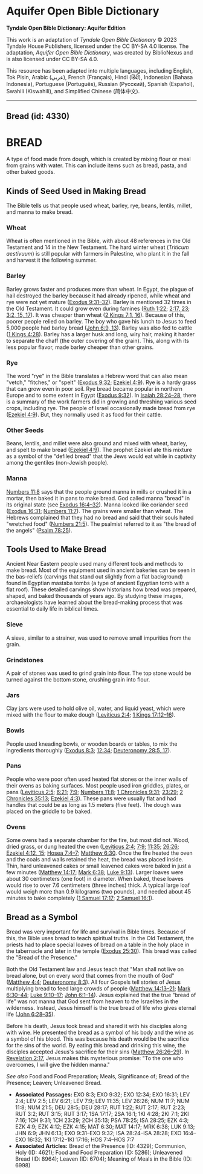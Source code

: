 # Aquifer Open Bible Dictionary

**Tyndale Open Bible Dictionary: Aquifer Edition**

This work is an adaptation of *Tyndale Open Bible Dictionary* © 2023 Tyndale House Publishers, licensed under the CC BY\-SA 4\.0 license. The adaptation, *Aquifer Open Bible Dictionary*, was created by BiblioNexus and is also licensed under CC BY\-SA 4\.0\.

This resource has been adapted into multiple languages, including English, Tok Pisin, Arabic (عربي), French (Français), Hindi (हिंदी), Indonesian (Bahasa Indonesia), Portuguese (Português), Russian (Русский), Spanish (Español), Swahili (Kiswahili), and Simplified Chinese (简体中文).



--------------------------------

## Bread (id: 4330)

BREAD
=====

A type of food made from dough, which is created by mixing flour or meal from grains with water. This can include items such as bread, pasta, and other baked goods.

**Kinds of Seed Used in Making Bread**
--------------------------------------

The Bible tells us that people used wheat, barley, rye, beans, lentils, millet, and manna to make bread.

### Wheat

Wheat is often mentioned in the Bible, with about 48 references in the Old Testament and 14 in the New Testament. The hard winter wheat (*Triticum aestivuum*) is still popular with farmers in Palestine, who plant it in the fall and harvest it the following summer.

### Barley

Barley grows faster and produces more than wheat. In Egypt, the plague of hail destroyed the barley because it had already ripened, while wheat and rye were not yet mature ([Exodus 9:31–32](https://ref.ly/Exod9:31-Exod9:32)). Barley is mentioned 32 times in the Old Testament. It could grow even during famines ([Ruth 1:22](https://ref.ly/Ruth1:22); [2:17, 23](https://ref.ly/Ruth2:17); [3:2, 15, 17](https://ref.ly/Ruth3:2)). It was cheaper than wheat ([2 Kings 7:1, 16](https://ref.ly/2Kgs7:1)). Because of this, poorer people relied on barley. The boy who gave his lunch to Jesus to feed 5,000 people had barley bread ([John 6:9, 13](https://ref.ly/John6:9)). Barley was also fed to cattle ([1 Kings 4:28](https://ref.ly/1Kgs4:28)). Barley has a larger husk and long, wiry hair, making it harder to separate the chaff (the outer covering of the grain). This, along with its less popular flavor, made barley cheaper than other grains.

### Rye

The word "rye" in the Bible translates a Hebrew word that can also mean "vetch," "fitches," or "spelt" ([Exodus 9:32](https://ref.ly/Exod9:32); [Ezekiel 4:9](https://ref.ly/Ezek4:9)). Rye is a hardy grass that can grow even in poor soil. Rye bread became popular in northern Europe and to some extent in Egypt ([Exodus 9:32](https://ref.ly/Exod9:32)). In [Isaiah 28:24–28](https://ref.ly/Isa28:24-Isa28:28), there is a summary of the work farmers did in growing and threshing various seed crops, including rye. The people of Israel occasionally made bread from rye ([Ezekiel 4:9](https://ref.ly/Ezek4:9)). But, they normally used it as food for their cattle.

### Other Seeds

Beans, lentils, and millet were also ground and mixed with wheat, barley, and spelt to make bread ([Ezekiel 4:9](https://ref.ly/Ezek4:9)). The prophet Ezekiel ate this mixture as a symbol of the "defiled bread" that the Jews would eat while in captivity among the gentiles (non\-Jewish people). 

### Manna

[Numbers 11:8](https://ref.ly/Num11:8) says that the people ground manna in mills or crushed it in a mortar, then baked it in pans to make bread. God called manna "bread" in its original state (see [Exodus 16:4–32](https://ref.ly/Exod16:4-Exod16:32)). Manna looked like coriander seed ([Exodus 16:31](https://ref.ly/Exod16:31); [Numbers 11:7](https://ref.ly/Num11:7)). The grains were smaller than wheat. The Hebrews complained that they had no bread and said that their souls hated "wretched food" ([Numbers 21:5](https://ref.ly/Num21:5)). The psalmist referred to it as "the bread of the angels" ([Psalm 78:25](https://ref.ly/Ps78:25)).

Tools Used to Make Bread
------------------------

Ancient Near Eastern people used many different tools and methods to make bread. Most of the equipment used in ancient bakeries can be seen in the bas\-reliefs (carvings that stand out slightly from a flat background) found in Egyptian mastaba tombs (a type of ancient Egyptian tomb with a flat roof). These detailed carvings show historians how bread was prepared, shaped, and baked thousands of years ago. By studying these images, archaeologists have learned about the bread\-making process that was essential to daily life in biblical times.

### Sieve

A sieve, similar to a strainer, was used to remove small impurities from the grain.

### Grindstones

A pair of stones was used to grind grain into flour. The top stone would be turned against the bottom stone, crushing grain into flour.

### **J**ars

Clay jars were used to hold olive oil, water, and liquid yeast, which were mixed with the flour to make dough ([Leviticus 2:4](https://ref.ly/Lev2:4); [1 Kings 17:12–16](https://ref.ly/1Kgs17:12-1Kgs17:16)).

### Bowls

People used kneading bowls, or wooden boards or tables, to mix the ingredients thoroughly ([Exodus 8:3](https://ref.ly/Exod8:3); [12:34](https://ref.ly/Exod12:34); [Deuteronomy 28:5, 17](https://ref.ly/Deut28:5)).

### Pans

People who were poor often used heated flat stones or the inner walls of their ovens as baking surfaces. Most people used iron griddles, plates, or pans ([Leviticus 2:5](https://ref.ly/Lev2:5); [6:21](https://ref.ly/Lev6:21); [7:9](https://ref.ly/Lev7:9); [Numbers 11:8](https://ref.ly/Num11:8); [1 Chronicles 9:31](https://ref.ly/1Chr9:31); [23:29](https://ref.ly/1Chr23:29); [2 Chronicles 35:13](https://ref.ly/2Chr35:13); [Ezekiel 4:3](https://ref.ly/Ezek4:3)). These pans were usually flat and had handles that could be as long as 1\.5 meters (five feet). The dough was placed on the griddle to be baked.

### Ovens

Some ovens had a separate chamber for the fire, but most did not. Wood, dried grass, or dung heated the oven ([Leviticus 2:4](https://ref.ly/Lev2:4); [7:9](https://ref.ly/Lev7:9); [11:35](https://ref.ly/Lev11:35); [26:26](https://ref.ly/Lev26:26); [Ezekiel 4:12, 15](https://ref.ly/Ezek4:12); [Hosea 7:4–7](https://ref.ly/Hos7:4-Hos7:7); [Matthew 6:30](https://ref.ly/Matt6:30). Once the fire heated the oven and the coals and walls retained the heat, the bread was placed inside. Thin, hard unleavened cakes or small leavened cakes were baked in just a few minutes ([Matthew 14:17](https://ref.ly/Matt14:17); [Mark 6:38](https://ref.ly/Mark6:38); [Luke 9:13](https://ref.ly/Luke9:13)). Larger loaves were about 30 centimeters (one foot) in diameter. When baked, these loaves would rise to over 7\.6 centimeters (three inches) thick. A typical large loaf would weigh more than 0\.9 kilograms (two pounds), and needed about 45 minutes to bake completely ([1 Samuel 17:17](https://ref.ly/1Sam17:17); [2 Samuel 16:1](https://ref.ly/2Sam16:1)).

Bread as a Symbol
-----------------

Bread was very important for life and survival in Bible times. Because of this, the Bible uses bread to teach spiritual truths. In the Old Testament, the priests had to place special loaves of bread on a table in the holy place in the tabernacle and later in the temple ([Exodus 25:30](https://ref.ly/Exod25:30)). This bread was called the "Bread of the Presence."

Both the Old Testament law and Jesus teach that "Man shall not live on bread alone, but on every word that comes from the mouth of God" ([Matthew 4:4](https://ref.ly/Matt4:4); [Deuteronomy 8:3](https://ref.ly/Deut8:3)). All four Gospels tell stories of Jesus multiplying bread to feed large crowds of people ([Matthew 14:13–21](https://ref.ly/Matt14:13-Matt14:21); [Mark 6:30–44](https://ref.ly/Mark6:30-Mark6:44); [Luke 9:10–17](https://ref.ly/Luke9:10-Luke9:17); [John 6:1–14](https://ref.ly/John6:1-John6:14)). Jesus explained that the true “bread of life” was not manna that God sent from heaven to the Israelites in the wilderness. Instead, Jesus himself is the true bread of life who gives eternal life ([John 6:28–35](https://ref.ly/John6:28-John6:35)). 

Before his death, Jesus took bread and shared it with his disciples along with wine. He presented the bread as a symbol of his body and the wine as a symbol of his blood. This was because his death would be the sacrifice for the sins of the world. By eating this bread and drinking this wine, the disciples accepted Jesus's sacrifice for their sins ([Matthew 26:26–29](https://ref.ly/Matt26:26-Matt26:29)). In [Revelation 2:17](https://ref.ly/Rev2:17), Jesus makes this mysterious promise: "To the one who overcomes, I will give the hidden manna."

*See also* Food and Food Preparation; Meals, Significance of; Bread of the Presence; Leaven; Unleavened Bread.

* **Associated Passages:** EXO 8:3; EXO 9:32; EXO 12:34; EXO 16:31; LEV 2:4; LEV 2:5; LEV 6:21; LEV 7:9; LEV 11:35; LEV 26:26; NUM 11:7; NUM 11:8; NUM 21:5; DEU 28:5; DEU 28:17; RUT 1:22; RUT 2:17; RUT 2:23; RUT 3:2; RUT 3:15; RUT 3:17; 1SA 17:17; 2SA 16:1; 1KI 4:28; 2KI 7:1; 2KI 7:16; 1CH 9:31; 1CH 23:29; 2CH 35:13; PSA 78:25; ISA 28:25; EZK 4:3; EZK 4:9; EZK 4:12; EZK 4:15; MAT 6:30; MAT 14:17; MRK 6:38; LUK 9:13; JHN 6:9; JHN 6:13; EXO 9:31–EXO 9:32; ISA 28:24–ISA 28:28; EXO 16:4–EXO 16:32; 1KI 17:12–1KI 17:16; HOS 7:4–HOS 7:7
* **Associated Articles:** Bread of the Presence (ID: 4329); Communion, Holy (ID: 4621); Food and Food Preparation (ID: 5286); Unleavened Bread (ID: 8964); Leaven (ID: 6704); Meaning of Meals in the Bible (ID: 6998)

